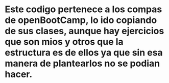 # Este codigo pertenece a los compas de openBootCamp, lo ido copiando de sus clases, aunque hay ejercicios que son mios y otros que la estructura es de ellos ya que sin esa manera de plantearlos no se podian hacer.
